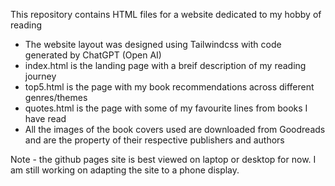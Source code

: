 This repository contains HTML files for a website dedicated to my hobby of reading
* The website layout was designed using Tailwindcss with code generated by ChatGPT (Open AI)
* index.html is the landing page with a breif description of my reading journey
* top5.html is the page with my book recommendations across different genres/themes
* quotes.html is the page with some of my favourite lines from books I have read
* All the images of the book covers used are downloaded from Goodreads and are the property of their respective publishers and authors

Note - the github pages site is best viewed on laptop or desktop for now. I am still working on adapting the site to a phone display.
